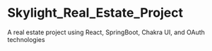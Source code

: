 # Skylight_Real_Estate_Project
A real estate project using React, SpringBoot, Chakra UI, and OAuth technologies
